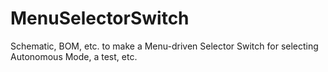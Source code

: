 # MenuSelectorSwitch
Schematic, BOM, etc. to make a Menu-driven Selector Switch for selecting Autonomous Mode, a test, etc.
